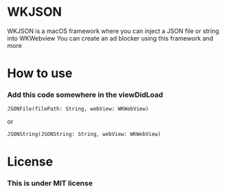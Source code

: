 # WKJSON
WKJSON is a macOS framework where you can inject a JSON file or string into WKWebview
You can create an ad blocker using this framework and more
# How to use
### Add this code somewhere in the viewDidLoad

```
JSONFile(filePath: String, webView: WKWebView)
```

or 
```
JSONString(JSONString: String, webView: WKWebView)
```

# License

### This is under MIT license
